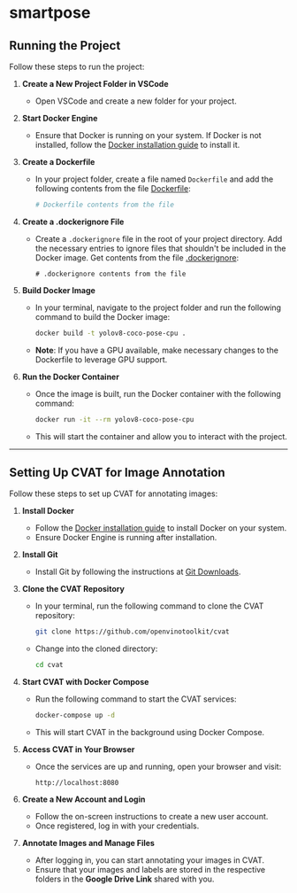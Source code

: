 # smartpose

## Running the Project

Follow these steps to run the project:

1. **Create a New Project Folder in VSCode**
   - Open VSCode and create a new folder for your project.

2. **Start Docker Engine**
   - Ensure that Docker is running on your system. If Docker is not installed, follow the [Docker installation guide](https://docs.docker.com/get-docker/) to install it.

3. **Create a Dockerfile**
   - In your project folder, create a file named `Dockerfile` and add the following contents from the file [Dockerfile](https://github.com/sarithdm/smartpose/blob/main/Dockerfile):

     ```dockerfile
     # Dockerfile contents from the file
     ```

4. **Create a .dockerignore File**
   - Create a `.dockerignore` file in the root of your project directory. Add the necessary entries to ignore files that shouldn't be included in the Docker image. Get contents from the file [.dockerignore](https://github.com/sarithdm/smartpose/blob/main/.dockerignore):

     ```text
     # .dockerignore contents from the file
     ```

5. **Build Docker Image**
   - In your terminal, navigate to the project folder and run the following command to build the Docker image:

     ```bash
     docker build -t yolov8-coco-pose-cpu .
     ```

   - **Note**: If you have a GPU available, make necessary changes to the Dockerfile to leverage GPU support.

6. **Run the Docker Container**
   - Once the image is built, run the Docker container with the following command:

     ```bash
     docker run -it --rm yolov8-coco-pose-cpu
     ```

   - This will start the container and allow you to interact with the project.

---

## Setting Up CVAT for Image Annotation

Follow these steps to set up CVAT for annotating images:

1. **Install Docker**
   - Follow the [Docker installation guide](https://docs.docker.com/engine/install/) to install Docker on your system.
   - Ensure Docker Engine is running after installation.

2. **Install Git**
   - Install Git by following the instructions at [Git Downloads](https://git-scm.com/downloads).

3. **Clone the CVAT Repository**
   - In your terminal, run the following command to clone the CVAT repository:

     ```bash
     git clone https://github.com/openvinotoolkit/cvat
     ```

   - Change into the cloned directory:

     ```bash
     cd cvat
     ```

4. **Start CVAT with Docker Compose**
   - Run the following command to start the CVAT services:

     ```bash
     docker-compose up -d
     ```

   - This will start CVAT in the background using Docker Compose.

5. **Access CVAT in Your Browser**
   - Once the services are up and running, open your browser and visit:

     ```
     http://localhost:8080
     ```

6. **Create a New Account and Login**
   - Follow the on-screen instructions to create a new user account.
   - Once registered, log in with your credentials.

7. **Annotate Images and Manage Files**
   - After logging in, you can start annotating your images in CVAT.
   - Ensure that your images and labels are stored in the respective folders in the **Google Drive Link** shared with you.
